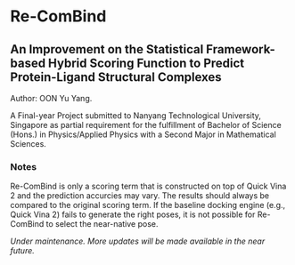 # Re-ComBind
## An Improvement on the Statistical Framework-based Hybrid Scoring Function to Predict Protein-Ligand Structural Complexes

Author: OON Yu Yang.

A Final-year Project submitted to Nanyang Technological University, Singapore as partial requirement for the fulfillment of Bachelor of Science (Hons.) in Physics/Applied Physics with a Second Major in Mathematical Sciences.

### Notes
Re-ComBind is only a scoring term that is constructed on top of Quick Vina 2 and the prediction accurcies may vary. The results should always be compared to the original scoring term. If the baseline docking engine (e.g., Quick Vina 2) fails to generate the right poses, it is not possible for Re-ComBind to select the near-native pose.

*Under maintenance. More updates will be made available in the near future.*

